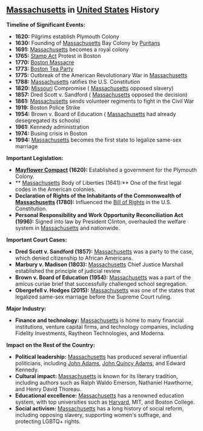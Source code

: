 ## [Massachusetts](./../Massachusetts/) in [United States](./../United-States/) History

**Timeline of Significant Events:**

* **1620:** Pilgrims establish Plymouth Colony
* **1630:** Founding of [Massachusetts](./../Massachusetts/) Bay Colony by [Puritans](./../Puritans/)
* **1691:** [Massachusetts](./../Massachusetts/) becomes a royal colony
* **1765:** [Stamp Act](./../Stamp-Act/) Protest in Boston
* **1770:** [Boston Massacre](./../Boston-Massacre/)
* **1773:** [Boston Tea Party](./../Boston-Tea-Party/)
* **1775:** Outbreak of the American Revolutionary War in [Massachusetts](./../Massachusetts/)
* **1788:** [Massachusetts](./../Massachusetts/) ratifies the U.S. Constitution
* **1820:** [Missouri](./../Missouri/) Compromise ( [Massachusetts](./../Massachusetts/) opposed slavery)
* **1857:** Dred Scott v. Sandford ( [Massachusetts](./../Massachusetts/) opposed the decision)
* **1861:** [Massachusetts](./../Massachusetts/) sends volunteer regiments to fight in the Civil War
* **1919:** Boston Police Strike
* **1954:** Brown v. Board of Education ( [Massachusetts](./../Massachusetts/) had already desegregated its schools)
* **1961:** Kennedy administration
* **1974:** Busing crisis in Boston
* **1994:** [Massachusetts](./../Massachusetts/) becomes the first state to legalize same-sex marriage

**Important Legislation:**

* **[Mayflower Compact](./../Mayflower-Compact/) (1620):** Established a government for the Plymouth Colony.
* ** [Massachusetts](./../Massachusetts/) Body of Liberties (1641):** One of the first legal codes in the American colonies.
* **Declaration of Rights of the Inhabitants of the Commonwealth of [Massachusetts](./../Massachusetts/) (1780):** Influenced the [Bill of Rights](./../Bill-of-Rights/) in the U.S. Constitution.
* **Personal Responsibility and Work Opportunity Reconciliation Act (1996):** Signed into law by President Clinton, overhauled the welfare system in [Massachusetts](./../Massachusetts/) and nationwide.

**Important Court Cases:**

* **Dred Scott v. Sandford (1857):** [Massachusetts](./../Massachusetts/) was a party to the case, which denied citizenship to African Americans.
* **Marbury v. Madison (1803):** [Massachusetts](./../Massachusetts/) Chief Justice Marshall established the principle of judicial review.
* **Brown v. Board of Education (1954):** [Massachusetts](./../Massachusetts/) was a part of the amicus curiae brief that successfully challenged school segregation.
* **Obergefell v. Hodges (2015):** [Massachusetts](./../Massachusetts/) was one of the states that legalized same-sex marriage before the Supreme Court ruling.

**Major Industry:**

* **Finance and technology:** [Massachusetts](./../Massachusetts/) is home to many financial institutions, venture capital firms, and technology companies, including Fidelity Investments, Raytheon Technologies, and Moderna.

**Impact on the Rest of the Country:**

* **Political leadership:** [Massachusetts](./../Massachusetts/) has produced several influential politicians, including [John Adams](./../John-Adams/), [John Quincy Adams](./../John-Quincy-Adams/), and Edward Kennedy.
* **Cultural impact:** [Massachusetts](./../Massachusetts/) is known for its literary tradition, including authors such as Ralph Waldo Emerson, Nathaniel Hawthorne, and Henry David Thoreau.
* **Educational excellence:** [Massachusetts](./../Massachusetts/) has a renowned education system, with top universities such as [Harvard](./../Harvard/), MIT, and Boston College.
* **Social activism:** [Massachusetts](./../Massachusetts/) has a long history of social reform, including opposing slavery, supporting women's suffrage, and protecting LGBTQ+ rights.